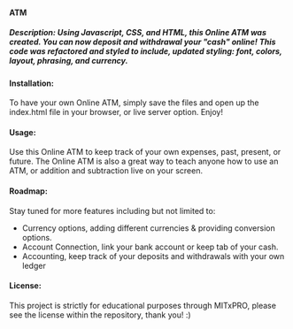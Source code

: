 <h4> ATM </h4>

<h5> Description:  Using Javascript, CSS, and HTML, this Online ATM was created. You can now deposit and withdrawal your "cash" online! This code was refactored and styled to include, updated styling: font, colors, layout, phrasing, and currency. </h5>
<p> 
<h4> Installation: </h4>
<p> To have your own Online ATM, simply save the files and open up the index.html file in your browser, or live server option. Enjoy! </p>

<h4>Usage:</h4>
<p> Use this Online ATM to keep track of your own expenses, past, present, or future. The Online ATM is also a great way to teach anyone how to use an ATM, or addition and subtraction live on your screen.   </p>

<h4>Roadmap:</h4>
<p> Stay tuned for more features including but not limited to:
    <ul>
        <li> Currency options, adding different currencies & providing conversion options.  </li>
        <li> Account Connection, link your bank account or keep tab of your cash. </li>
        <li> Accounting, keep track of your deposits and withdrawals with your own ledger</li>
    </ul>
</p>

<h4> License: </h4>
<p> This project is strictly for educational purposes through MITxPRO, please see the license within the repository, thank you! :)</p>
